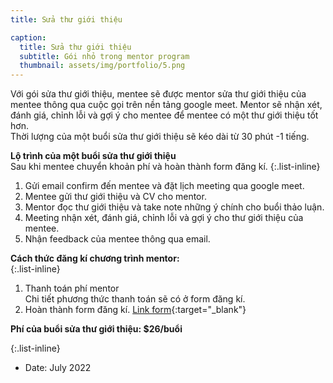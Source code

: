 ```yaml
---
title: Sửa thư giới thiệu

caption:
  title: Sửa thư giới thiệu
  subtitle: Gói nhỏ trong mentor program
  thumbnail: assets/img/portfolio/5.png
---
```

Với gói sửa thư giới thiệu, mentee sẽ được mentor sửa thư giới thiệu của mentee thông qua cuộc gọi trên nền tảng google meet. Mentor sẽ nhận xét, đánh giá, chỉnh lỗi và gợi ý cho mentee để mentee có một thư giới thiệu tốt hơn. 
<br/> Thời lượng của một buổi sửa thư giới thiệu sẽ kéo dài từ 30 phút -1 tiếng. 

**Lộ trình của một buổi sửa thư giới thiệu** 
<br/>Sau khi mentee chuyển khoản phí và hoàn thành form đăng kí. 
{:.list-inline}
1. Gửi email confirm đến mentee và đặt lịch meeting qua google meet.
2. Mentee gửi thư giới thiệu và CV cho mentor. 
3. Mentor đọc thư giới thiệu và take note những ý chính cho buổi thảo luận. 
4. Meeting nhận xét, đánh giá, chỉnh lỗi và gợi ý cho thư giới thiệu của mentee. 
5. Nhận feedback của mentee thông qua email.

**Cách thức đăng kí chương trình mentor:**  
{:.list-inline}
1. Thanh toán phí mentor
  <br/> Chi tiết phương thức thanh toán sẽ có ở form đăng kí. 
2. Hoàn thành form đăng kí. [Link form](https://forms.gle/vb5613wWEQbNrDnU6){:target="_blank"}

**Phí của buổi sửa thư giới thiệu: $26/buổi**

{:.list-inline}
- Date: July 2022
